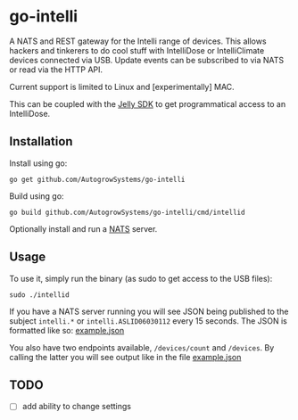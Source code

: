 # go-intelli

A NATS and REST gateway for the Intelli range of devices.  This allows hackers and tinkerers to do cool stuff
with IntelliDose or IntelliClimate devices connected via USB.  Update events can be subscribed to via NATS or
read via the HTTP API.

Current support is limited to Linux and [experimentally] MAC.

This can be coupled with the [Jelly SDK](https://github.com/AutogrowSystems/go-jelly) to get programmatical access
to an IntelliDose.

## Installation

Install using go:

    go get github.com/AutogrowSystems/go-intelli

Build using go:

    go build github.com/AutogrowSystems/go-intelli/cmd/intellid

Optionally install and run a [NATS](https://github.com/nats-io/gnatsd/releases) server.

## Usage

To use it, simply run the binary (as sudo to get access to the USB files):

    sudo ./intellid

If you have a NATS server running you will see JSON being published to the subject `intelli.*` or `intelli.ASLID06030112` every 15 seconds.  The JSON is formatted like so: [example.json](https://github.com/AutogrowSystems/go-intelli/blob/master/example.json)

You also have two endpoints available, `/devices/count` and `/devices`.  By calling the latter you will see output like in the file
[example.json](https://github.com/AutogrowSystems/go-intelli/blob/master/example.json)

## TODO

* [ ] add ability to change settings
